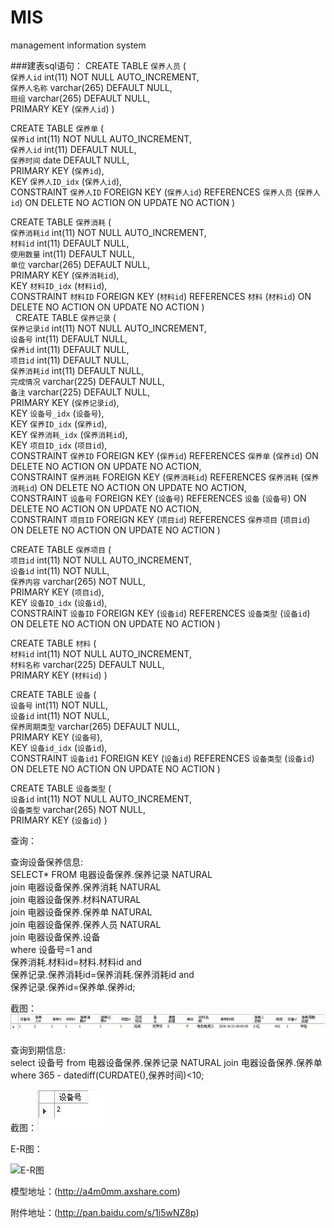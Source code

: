 # MIS
management information system</br>

###建表sql语句：
CREATE TABLE `保养人员` (<br/>
`保养人id` int(11) NOT NULL AUTO_INCREMENT,<br/>
`保养人名称` varchar(265) DEFAULT NULL,<br/>
`班组` varchar(265) DEFAULT NULL,<br/>
PRIMARY KEY (`保养人id`)
)<br/> 

CREATE TABLE `保养单` (<br/>
`保养id` int(11) NOT NULL AUTO_INCREMENT,<br/>
`保养人id` int(11) DEFAULT NULL,<br/>
`保养时间` date DEFAULT NULL,<br/>
PRIMARY KEY (`保养id`),<br/>
KEY `保养人ID_idx` (`保养人id`),<br/>
CONSTRAINT `保养人ID` FOREIGN KEY (`保养人id`) REFERENCES `保养人员` (`保养人id`) ON DELETE NO ACTION ON UPDATE NO ACTION
) <br/>

CREATE TABLE `保养消耗` (<br/>
`保养消耗id` int(11) NOT NULL AUTO_INCREMENT,<br/>
`材料id` int(11) DEFAULT NULL,<br/>
`使用数量` int(11) DEFAULT NULL,<br/>
`单位` varchar(265) DEFAULT NULL,<br/>
PRIMARY KEY (`保养消耗id`),<br/>
KEY `材料ID_idx` (`材料id`),<br/>
CONSTRAINT `材料ID` FOREIGN KEY (`材料id`) REFERENCES `材料` (`材料id`) ON DELETE NO ACTION ON UPDATE NO ACTION
) <br/>
 
CREATE TABLE `保养记录` (<br/>
`保养记录id` int(11) NOT NULL AUTO_INCREMENT,<br/>
`设备号` int(11) DEFAULT NULL,<br/>
`保养id` int(11) DEFAULT NULL,<br/>
`项目id` int(11) DEFAULT NULL,<br/>
`保养消耗id` int(11) DEFAULT NULL,<br/>
`完成情况` varchar(225) DEFAULT NULL,<br/>
`备注` varchar(225) DEFAULT NULL,<br/>
PRIMARY KEY (`保养记录id`),<br/>
KEY `设备号_idx` (`设备号`),<br/>
KEY `保养ID_idx` (`保养id`),<br/>
KEY `保养消耗_idx` (`保养消耗id`),<br/>
KEY `项目ID_idx` (`项目id`),<br/>
CONSTRAINT `保养ID` FOREIGN KEY (`保养id`) REFERENCES `保养单` (`保养id`) ON DELETE NO ACTION ON UPDATE NO ACTION,<br/>
CONSTRAINT `保养消耗` FOREIGN KEY (`保养消耗id`) REFERENCES `保养消耗` (`保养消耗id`) ON DELETE NO ACTION ON UPDATE NO ACTION,<br/>
CONSTRAINT `设备号` FOREIGN KEY (`设备号`) REFERENCES `设备` (`设备号`) ON DELETE NO ACTION ON UPDATE NO ACTION,<br/>
CONSTRAINT `项目ID` FOREIGN KEY (`项目id`) REFERENCES `保养项目` (`项目id`) ON DELETE NO ACTION ON UPDATE NO ACTION
) <br/>

CREATE TABLE `保养项目` (<br/>
`项目id` int(11) NOT NULL AUTO_INCREMENT,<br/>
`设备id` int(11) NOT NULL,<br/>
`保养内容` varchar(265) NOT NULL,<br/>
PRIMARY KEY (`项目id`),<br/>
KEY `设备ID_idx` (`设备id`),<br/>
CONSTRAINT `设备ID` FOREIGN KEY (`设备id`) REFERENCES `设备类型` (`设备id`) ON DELETE NO ACTION ON UPDATE NO ACTION
)<br/>

CREATE TABLE `材料` (<br/>
`材料id` int(11) NOT NULL AUTO_INCREMENT,<br/>
`材料名称` varchar(225) DEFAULT NULL,<br/>
PRIMARY KEY (`材料id`)
) <br/>

CREATE TABLE `设备` (<br/>
`设备号` int(11) NOT NULL,<br/>
`设备id` int(11) NOT NULL,<br/>
`保养周期类型` varchar(265) DEFAULT NULL,<br/>
PRIMARY KEY (`设备号`),<br/>
KEY `设备id_idx` (`设备id`),<br/>
CONSTRAINT `设备id1` FOREIGN KEY (`设备id`) REFERENCES `设备类型` (`设备id`) ON DELETE NO ACTION ON UPDATE NO ACTION
) <br/>

CREATE TABLE `设备类型` (<br/>
`设备id` int(11) NOT NULL AUTO_INCREMENT,<br/>
`设备类型` varchar(265) NOT NULL,<br/>
PRIMARY KEY (`设备id`)
) <br/>

查询：<br/>

查询设备保养信息:<br/>
SELECT* FROM 电器设备保养.保养记录 NATURAL<br/>
join 电器设备保养.保养消耗 NATURAL<br/> 
join 电器设备保养.材料NATURAL<br/>
join 电器设备保养.保养单 NATURAL<br/>
join 电器设备保养.保养人员 NATURAL<br/>
join 电器设备保养.设备 <br/>
where 设备号=1 and <br/>
保养消耗.材料id=材料.材料id and <br/>
保养记录.保养消耗id=保养消耗.保养消耗id and<br/>
保养记录.保养id=保养单.保养id;<br/>

截图：![设备保养信息]( /保养信息.jpg)

查询到期信息:<br/>
select 设备号 from 电器设备保养.保养记录 NATURAL join 电器设备保养.保养单<br/>
where 365 - datediff(CURDATE(),保养时间)<10;

截图：![到期设备](/到期设备.jpg)

E-R图：

![E-R图](/E-R图.jpg)

模型地址：(http://a4m0mm.axshare.com)

附件地址：(http://pan.baidu.com/s/1i5wNZ8p)



